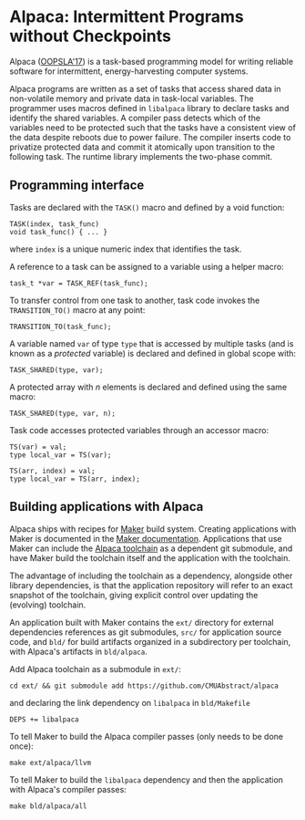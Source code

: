 # Alpaca: Intermittent Programs without Checkpoints

Alpaca ([OOPSLA\'17](https://dl.acm.org/citation.cfm?doid=3152284.3133920)) is
a task-based programming model for writing reliable software for intermittent,
energy-harvesting computer systems.

Alpaca programs are written as a set of tasks that access shared data in
non-volatile memory and private data in task-local variables. The programmer
uses macros defined in `libalpaca` library to declare tasks and identify the
shared variables. A compiler pass detects which of the variables need to be
protected such that the tasks have a consistent view of the data despite
reboots due to power failure.  The compiler inserts code to privatize protected
data and commit it atomically upon transition to the following task. The
runtime library implements the two-phase commit.

Programming interface
---------------------

Tasks are declared with the `TASK()` macro and defined by a void function:

    TASK(index, task_func)
    void task_func() { ... }

where `index` is a unique numeric index that identifies the task.

A reference to a task can be assigned to a variable using a helper macro:

    task_t *var = TASK_REF(task_func);

To transfer control from one task to another, task code invokes
the `TRANSITION_TO()` macro at any point:

    TRANSITION_TO(task_func);

A variable named `var` of type `type` that is accessed by multiple tasks (and
is known as a *protected* variable) is declared and defined in global scope with:

    TASK_SHARED(type, var);

A protected array with *n* elements is declared and defined using the same macro:

    TASK_SHARED(type, var, n);

Task code accesses protected variables through an accessor macro:

    TS(var) = val;
    type local_var = TS(var);

    TS(arr, index) = val;
    type local_var = TS(arr, index);

Building applications with Alpaca
---------------------------------

Alpaca ships with recipes for [Maker](https://github.com/CMUAbstract/maker)
build system. Creating applications with Maker is documented in the [Maker
documentation](https://github.com/CMUAbstract/maker). Applications that use
Maker can include the [Alpaca toolchain](https://github.com/CMUAbstract/alpaca)
as a dependent git submodule, and have Maker build the toolchain itself and the
application with the toolchain.

The advantage of including the toolchain as a dependency, alongside
other library dependencies, is that the application repository will refer to an
exact snapshot of the toolchain, giving explicit control over updating the
(evolving) toolchain.

An application built with Maker contains the `ext/` directory for external
dependencies references as git submodules, `src/` for application source code,
and `bld/` for build artifacts organized in a subdirectory per toolchain, with
Alpaca's artifacts in `bld/alpaca`.

Add Alpaca toolchain as a submodule in `ext/`:

    cd ext/ && git submodule add https://github.com/CMUAbstract/alpaca

and declaring the link dependency on `libalpaca` in `bld/Makefile`

    DEPS += libalpaca

To tell Maker to build the Alpaca compiler passes (only needs to be done once):

    make ext/alpaca/llvm

To tell Maker to build the `libalpaca` dependency and then the application with
Alpaca's compiler passes:

    make bld/alpaca/all
